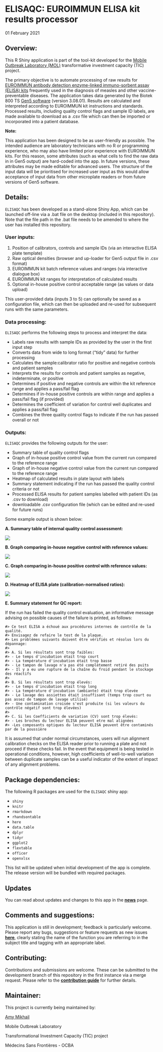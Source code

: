 ELISAQC: EUROIMMUN ELISA kit results processor
================
01 February 2021

<!-- README.md is generated from README.Rmd. Please edit that file -->

## Overview:

This R Shiny application is part of the tool-kit developed for the
[Mobile Outbreak Laboratory
(MOL)](https://msf-transformation.org/wp-content/uploads/2019/07/Mobile-Lab-Project-Summary-2019.06.13.pdf)
transformative investment capacity (TIC) project.

The primary objective is to automate processing of raw results for
[EUROIMMUN antibody detection enzyme-linked immuno-sorbent assay (ELISA)
kits](https://www.euroimmun.com/products/infection-diagnostics/id/vaccine-preventable-diseases/)
frequently used in the diagnosis of measles and other
vaccine-preventable diseases. The application takes data generated by
the Biotek 800 TS [Gen5
software](https://www.biotek.com/products/software-robotics-software/gen5-microplate-reader-and-imager-software/)
(version 3.08.01). Results are calculated and interpreted according to
EUROIMMUN kit instructions and standards. Processed results, including
quality control flags and sample ID labels, are made available to
download as a .csv file which can then be imported or incorporated into
a patient database.

**Note:**

This application has been designed to be as user-friendly as possible.
The intended audience are laboratory technicians with no R or
programming experience, who may also have limited prior experience with
EUROIMMUN kits. For this reason, some attributes (such as what cells to
find the raw data in in Gen5 output) are hard-coded into the app. In
future versions, these attributes may be made editable for advanced
users. The structure of the input data will be prioritised for increased
user input as this would allow acceptance of input data from other
microplate readers or from future versions of Gen5 software.

## Details:

`ELISAQC` has been developed as a stand-alone Shiny App, which can be
launched off-line via a .bat file on the desktop (included in this
repository). Note that the file path in the .bat file needs to be
amended to where the user has installed this repository.

### User inputs:

1.  Position of calibrators, controls and sample IDs (via an interactive
    ELISA plate template)
2.  Raw optical densities (browser and up-loader for Gen5 output file in
    .csv format)
3.  EUROIMMUN kit batch reference values and ranges (via interactive
    dialogue box)
4.  EUROIMMUN kit ranges for interpretation of calculated results
5.  Optional in-house positive control acceptable range (as values or
    data upload)

This user-provided data (inputs 3 to 5) can optionally be saved as a
configuration file, which can then be uploaded and re-used for
subsequent runs with the same parameters.

### Data processing:

`ELISAQC` performs the following steps to process and interpret the
data:

  - Labels raw results with sample IDs as provided by the user in the
    first input step
  - Converts data from wide to long format (“tidy” data) for further
    processing
  - Calculates the sample:calibrator ratio for positive and negative
    controls and patient samples
  - Interprets the results for controls and patient samples as negative,
    indeterminate, or positive
  - Determines if positive and negative controls are within the kit
    reference range and applies a pass/fail flag
  - Determines if in-house positive controls are within range and
    applies a pass/fail flag (if provided)
  - Determines the coefficient of variation for control well duplicates
    and applies a pass/fail flag
  - Combines the three quality control flags to indicate if the run has
    passed overall or not

### Outputs:

`ELISAQC` provides the following outputs for the user:

  - Summary table of quality control flags
  - Graph of in-house positive control value from the current run
    compared to the reference range
  - Graph of in-house negative control value from the current run
    compared to the reference range
  - Heatmap of calculated results in plate layout with labels
  - Summary statement indicating if the run has passed the quality
    control criteria or not
  - Processed ELISA results for patient samples labelled with patient
    IDs (as .csv to download)
  - downloadable .csv configuration file (which can be edited and
    re-used for future runs)

Some example output is shown below:

**A. Summary table of internal quality control assessment:**

![](D:/01_TIC_MOL/05_DataManagementICT/MOL-ELISAQC/Examples/QCtable_example.png)

**B. Graph comparing in-house negative control with reference values:**

![](D:/01_TIC_MOL/05_DataManagementICT/MOL-ELISAQC/Examples/IPB%20negative%20control%20refs%20-%20graph.png)

**C. Graph comparing in-house positive control with reference values:**

![](D:/01_TIC_MOL/05_DataManagementICT/MOL-ELISAQC/Examples/IPB%20positive%20control%20refs%20-%20graph.png)

**D. Heatmap of ELISA plate (calibration-normalised ratios):**

![](D:/01_TIC_MOL/05_DataManagementICT/MOL-ELISAQC/Examples/Plate%20heatmap.png)

**E. Summary statement for QC report:**

If the run has failed the quality control evaluation, an informative
message advising on possible causes of the failure is printed, as
follows:

    #> Ce test ELISA a échoué aux procédures internes de contrôle de la qualité.
    #> Envisagez de refaire le test de la plaque.
    #> Les problèmes suivants doivent être vérifiés et résolus lors du dépannage:
    #> 
    #> A. Si les résultats sont trop faibles:
    #> - Le temps d'incubation était trop court
    #> - La température d'incubation était trop basse
    #> - Le tampon de lavage n'a pas été complètement retiré des puits
    #> - Il y a eu une rupture de la chaîne du froid pendant le stockage des réactifs
    #> 
    #> B. Si les résultats sont trop élevés:
    #> - Le temps d'incubation était trop long
    #> - La température d'incubation (ambiante) était trop élevée
    #> - Le lavage des assiettes était insuffisant (temps trop court ou pas assez de tampon de lavage utilisé)
    #> - Une contamination croisée s'est produite (si les valeurs du contrôle négatif sont trop élevées)
    #>  
    #> C. Si les Coefficients de variation (CV) sont trop élevés:
    #> - Les broches du lecteur ELISA peuvent etre mal alignées
    #> -Les composants optiques du lecteur ELISA peuvent être contaminés par de la poussière

It is assumed that under normal circumstances, users will run alignment
calibration checks on the ELISA reader prior to running a plate and not
proceed if these checks fail. In the event that equipment is being
tested in operational conditions, however, high coefficients of
well-to-well variation between duplicate samples can be a useful
indicator of the extent of impact of any alignment problems.

## Package dependencies:

The following R packages are used for the `ELISAQC` shiny app:

  - `shiny`
  - `knitr`
  - `rmarkdown`
  - `rhandsontable`
  - `here`
  - `data.table`
  - `dplyr`
  - `tidyr`
  - `ggplot2`
  - `flextable`
  - `officer`
  - `openxlsx`

This list will be updated when initial development of the app is
complete. The release version will be bundled with required packages.

## Updates

You can read about updates and changes to this app in the
**[news](https://github.com/msf-ocba/MOL/blob/master/CHANGELOG.md)**
page.

## Comments and suggestions:

This application is still in development; feedback is particularly
welcome. Please report any bugs, suggestions or feature requests as new
issues **[here](https://github.com/msf-ocba/MOL/issues)**, clearly
stating the name of the function you are referring to in the subject
title and tagging with an appropriate label.

## Contributing:

Contributions and submissions are welcome. These can be submitted to the
development branch of this repository in the first instance via a merge
request. Please refer to the **[contribution
guide](https://github.com/msf-ocba/MOL/blob/master/CONTRIBUTING.md)**
for further details.

## Maintainer:

This project is currently being maintained by:

[Amy Mikhail](mailto:Amy.Mikhail@barcelona.msf.org)

Mobile Outbreak Laboratory

Transformational Investment Capacity (TIC) project

Médecins Sans Frontières - OCBA
